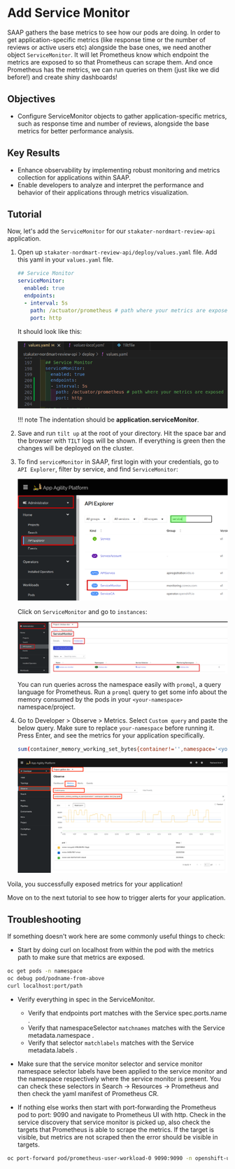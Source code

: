 # Add Service Monitor

SAAP gathers the base metrics to see how our pods are doing. In order to get application-specific metrics (like response time or the number of reviews or active users etc) alongside the base ones, we need another object `ServiceMonitor`. It will let Prometheus know which endpoint the metrics are exposed to so that Prometheus can scrape them. And once Prometheus has the metrics, we can run queries on them (just like we did before!) and create shiny dashboards!

## Objectives

- Configure ServiceMonitor objects to gather application-specific metrics, such as response time and number of reviews, alongside the base metrics for better performance analysis.

## Key Results

- Enhance observability by implementing robust monitoring and metrics collection for applications within SAAP.
- Enable developers to analyze and interpret the performance and behavior of their applications through metrics visualization.

## Tutorial

Now, let's add the `ServiceMonitor` for our `stakater-nordmart-review-api` application.

1. Open up `stakater-nordmart-review-api/deploy/values.yaml` file. Add this yaml in your `values.yaml` file.

    ```yaml
    ## Service Monitor
    serviceMonitor:
      enabled: true
      endpoints:
      - interval: 5s
        path: /actuator/prometheus # path where your metrics are exposed
        port: http
    ```

    It should look like this:

    ![service monitor values](images/service-monitor-values.png)

    !!! note
        The indentation should be **application.serviceMonitor**.

1. Save and run `tilt up` at the root of your directory. Hit the space bar and the browser with `TILT` logs will be shown. If everything is green then the changes will be deployed on the cluster.

1. To find `serviceMonitor` in SAAP, first login with your credentials, go to `API Explorer`, filter by service, and find `ServiceMonitor`:

    ![search service monitor](images/search-service-monitor.png)

    Click on `ServiceMonitor` and go to `instances`:

    ![service monitor instance](images/service-monitor-instance.png)

   You can run queries across the namespace easily with `promql`, a query language for Prometheus. Run a `promql` query to get some info about the memory consumed by the pods in your `<your-namespace>` namespace/project.

1. Go to Developer > Observe > Metrics. Select `Custom query` and paste the below query. Make sure to replace `your-namespace` before running it. Press Enter, and see the metrics for your application specifically.

    ```bash
    sum(container_memory_working_set_bytes{container!='',namespace='<your-namespace'}) by (pod)
    ```

    ![product-review-promql](images/product-review-promql.png)

Voila, you successfully exposed metrics for your application!

Move on to the next tutorial to see how to trigger alerts for your application.

## Troubleshooting

If something doesn't work here are some commonly useful things to check:

- Start by doing curl on localhost from within the pod with the metrics path to make sure that metrics are exposed.

```sh
oc get pods -n namespace
oc debug pod/podname-from-above
curl localhost:port/path
```

- Verify everything in spec in the ServiceMonitor.
    - Verify that endpoints port matches with the Service spec.ports.name .
    - Verify that namespaceSelector `matchnames` matches with the Service metadata.namespace .
    - Verify that selector `matchlabels` matches with the Service metadata.labels .

- Make sure that the service monitor selector and service monitor namespace selector labels have been applied to the service monitor and the namespace respectively where the service monitor is present. You can check these selectors in Search -> Resources -> Prometheus and then check the yaml manifest of Prometheus CR.

- If nothing else works then start with port-forwarding the Prometheus pod to port: 9090 and navigate to Prometheus UI with http. Check in the service discovery that service monitor is picked up, also check the targets that Prometheus is able to scrape the metrics. If the target is visible, but metrics are not scraped then the error should be visible in targets.

```sh
oc port-forward pod/prometheus-user-workload-0 9090:9090 -n openshift-user-workload-monitoring
```
